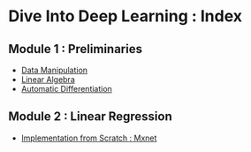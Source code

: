 # Dive Into Deep Learning : Index
## Module 1 : Preliminaries
* [Data Manipulation](https://github.com/anubhavgupta1/D2L.AI/blob/main/Preliminaries/Data%20Manipulation.ipynb)
* [Linear Algebra](https://github.com/anubhavgupta1/D2L.AI/blob/main/Preliminaries/Linear%20Algebra.ipynb)
* [Automatic Differentiation](https://github.com/anubhavgupta1/D2L.AI/blob/main/Preliminaries/Automatic%20Differentiation.ipynb)
## Module 2 : Linear Regression
* [Implementation from Scratch : Mxnet](https://github.com/anubhavgupta1/Dive-Into-Deep-Learning/blob/main/Linear%20Regression/Implementation%20from%20Scratch/mxnet.ipynb)
